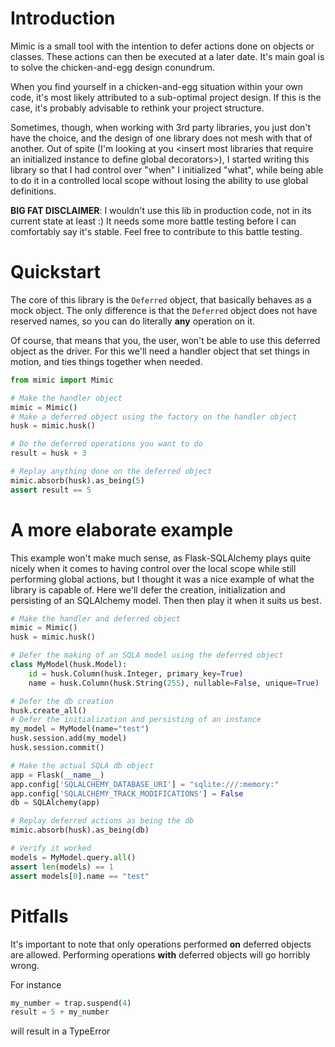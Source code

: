 # Introduction

Mimic is a small tool with the intention to defer actions done on objects or classes. These actions can then be executed at a later date. It's main goal is to solve the chicken-and-egg design conundrum.

When you find yourself in a chicken-and-egg situation within your own code, it's most likely attributed to a sub-optimal project design.
If this is the case, it's probably advisable to rethink your project structure.

Sometimes, though, when working with 3rd party libraries, you just don't have the choice, and the design of one library does not mesh with that of another.
Out of spite (I'm looking at you \<insert most libraries that require an initialized instance to define global decorators\>), I started writing this library so that I had control over "when" I initialized "what", while being able to do it in a controlled local scope without losing the ability to use global definitions.
  
**BIG FAT DISCLAIMER**: I wouldn't use this lib in production code, not in its current state at least :) It needs some more battle testing before I can comfortably say it's stable. Feel free to contribute to this battle testing.

# Quickstart

The core of this library is the `Deferred` object, that basically behaves as a mock object. The only difference is that the `Deferred` object does not have reserved names, so you can do literally **__any__** operation on it.

Of course, that means that you, the user, won't be able to use this deferred object as the driver. For this we'll need a handler object that set things in motion, and ties things together when needed.

```python
from mimic import Mimic

# Make the handler object
mimic = Mimic()
# Make a deferred object using the factory on the handler object
husk = mimic.husk()

# Do the deferred operations you want to do
result = husk + 3

# Replay anything done on the deferred object
mimic.absorb(husk).as_being(5)
assert result == 5
```

# A more elaborate example
This example won't make much sense, as Flask-SQLAlchemy plays quite nicely when it comes to having control over the local scope while still performing global actions, but I thought it was a nice example of what the library is capable of. Here we'll defer the creation, initialization and persisting of an SQLAlchemy model. Then then play it when it suits us best.

```python
# Make the handler and deferred object
mimic = Mimic()
husk = mimic.husk()

# Defer the making of an SQLA model using the deferred object
class MyModel(husk.Model):
    id = husk.Column(husk.Integer, primary_key=True)
    name = husk.Column(husk.String(255), nullable=False, unique=True)

# Defer the db creation 
husk.create_all()
# Defer the initialization and persisting of an instance
my_model = MyModel(name="test")
husk.session.add(my_model)
husk.session.commit()

# Make the actual SQLA db object
app = Flask(__name__)
app.config['SQLALCHEMY_DATABASE_URI'] = "sqlite:///:memory:"
app.config['SQLALCHEMY_TRACK_MODIFICATIONS'] = False
db = SQLAlchemy(app)

# Replay deferred actions as being the db
mimic.absorb(husk).as_being(db)

# Verify it worked
models = MyModel.query.all()
assert len(models) == 1
assert models[0].name == "test"
```

# Pitfalls

It's important to note that only operations performed __on__ deferred objects are allowed. Performing operations __with__ deferred objects will go horribly wrong.

For instance 
```python
my_number = trap.suspend(4)
result = 5 + my_number
```
will result in a TypeError
